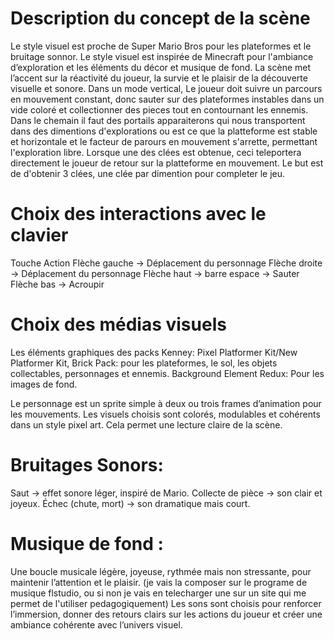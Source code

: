# Description du concept de la scène
Le style visuel est proche de Super Mario Bros pour les plateformes et le bruitage sonnor. 
Le style visuel est inspirée de Minecraft pour l'ambiance d’exploration et les éléments du décor et musique de fond.
La scène met l’accent sur la réactivité du joueur, la survie et le plaisir de la découverte visuelle et sonore.
Dans un mode vertical, Le joueur doit suivre un parcours en mouvement constant, donc sauter sur des plateformes instables dans un vide coloré et collectionner des pieces tout en contournant les ennemis. 
Dans le chemain il faut des portails apparaiterons qui nous transportent dans des dimentions d'explorations ou est ce que la platteforme est stable et horizontale et le facteur de parours en mouvement s'arrette, permettant l'exploration libre. 
Lorsque une des clées est obtenue, ceci teleportera directement le joueur de retour sur la platteforme en mouvement.
Le but est de d'obtenir 3 clées, une clée par dimention pour completer le jeu.

# Choix des interactions avec le clavier
Touche	         Action
Flèche gauche  → Déplacement du personnage
Flèche droite  → Déplacement du personnage
Flèche haut    → barre espace → Sauter
Flèche bas     → Acroupir

# Choix des médias visuels
Les éléments graphiques des packs Kenney:
Pixel Platformer Kit/New Platformer Kit, Brick Pack: pour les plateformes, le sol, les objets collectables, personnages et ennemis.
Background Element Redux: Pour les images de fond.

Le personnage est un sprite simple à deux ou trois frames d’animation pour les mouvements.
Les visuels choisis sont colorés, modulables et cohérents dans un style pixel art. Cela permet une lecture claire de la scène.

# Bruitages Sonors:
Saut → effet sonore léger, inspiré de Mario.
Collecte de pièce → son clair et joyeux.
Échec (chute, mort) → son dramatique mais court.

# Musique de fond :
Une boucle musicale légère, joyeuse, rythmée mais non stressante, pour maintenir l’attention et le plaisir.
(je vais la composer sur le programe de musique flstudio, ou si non je vais en telecharger une sur un site qui me permet de l'utiliser pedagogiquement)
Les sons sont choisis pour renforcer l’immersion, donner des retours clairs sur les actions du joueur et créer une ambiance cohérente avec l’univers visuel.
